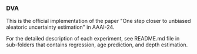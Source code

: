 ###  DVA

This is the official implementation of the paper "One step closer to unbiased aleatoric uncertainty estimation" in AAAI-24. 

For the detailed description of each experiment, see README.md file in sub-folders that contains regression, age prediction, and depth estimation.